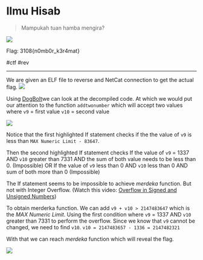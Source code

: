 # Ilmu Hisab
> Mampukah tuan hamba mengira?

![](https://i.imgur.com/lIEQzHF.png)

Flag: 3108{n0mb0r_k3r4mat}

#ctf #rev

---
We are given an ELF file to reverse and NetCat connection to get the actual flag.
![](https://i.imgur.com/FTdhG57.png)

Using [DogBolt](https://dogbolt.org/?id=1e45d5b6-d3ee-4bf3-ab36-d037be422064#Hex-Rays=272&BinaryNinja=240)we can look at the decompiled code. At which we would put our attention to the function `addtwonumber` which will accept two values where
`v9` = first value
`v10` = second value

![](https://i.imgur.com/k5dECPw.png)

Notice that the first highlighted If statement checks if the the value of `v9` is less than `MAX Numeric Limit - 83647`. 

Then the second highlighted If statement checks 
If the value of `v9` = 1337 AND `v10` greater than 7331 AND the sum of both value needs to be less than 0. (Impossible)
OR
If the value of `v9` less than 0 AND `v10` less than 0 AND sum of both more than 0 (Impossible)

The If statement seems to be impossible to achieve *merdeka* function. But not with Integer Overflow. (Watch this video: [Overflow in Signed and Unsigned Numbers](https://youtu.be/7towQUO9aZI?si=Zy4yzxgvuegIzmum&t=345))

To obtain merderka function. We can add `v9 + v10 > 2147483647` which is the *MAX Numeric Limit*. Using the first condition where `v9` = 1337 AND `v10` greater than 7331 to perform the overflow. Since we know that `v9` cannot be changed, we need to find `v10`.
`v10 = 2147483657 - 1336 = 2147482321`

With that we can reach *merdeka* function which will reveal the flag.

![](https://i.imgur.com/8hc7wYL.png)


